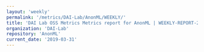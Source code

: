 ```yaml
---
layout: 'weekly'
permalink: '/metrics/DAI-Lab/AnonML/WEEKLY/'
title: 'DAI Lab OSS Metrics Metrics report for AnonML | WEEKLY-REPORT-2019-03-31'
organization: 'DAI-Lab'
repository: 'AnonML'
current_date: '2019-03-31'
---
```

